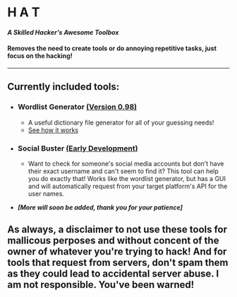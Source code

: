 # H A T
#### *A Skilled **Hacker's Awesome Toolbox***
#### Removes the need to create tools or do annoying repetitive tasks, just focus on the hacking!
________
## **Currently included tools:**

* ### Wordlist Generator [(Version 0.98)](/DictionaryGen)
  * A useful dictionary file generator for all of your guessing needs!
  * [See how it works](/DictionaryGen/Algorithm.md)

* ### Social Buster [(Early Development)](https://github.com/Funtime-UwU/HAT/tree/Live-Development)
  * Want to check for someone's social media accounts but don't have their exact username and can't seem to find it? This tool can help you do exactly that! Works like the wordlist generator, but has a GUI and will automatically request from your target platform's API for the user names.
  
* ***[More will soon be added, thank you for your patience]***

## **As always, a disclaimer to not use these tools for mallicous perposes and without concent of the owner of whatever you're trying to hack! And for tools that request from servers, don't spam them as they could lead to accidental server abuse. I am not responsible. You've been warned!**
